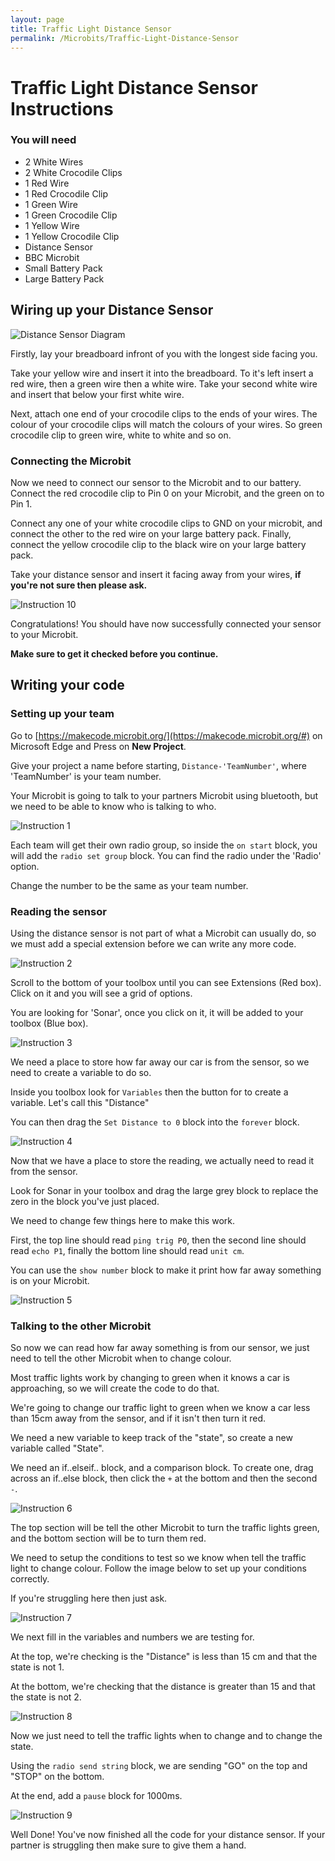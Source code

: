 ```yaml
---
layout: page
title: Traffic Light Distance Sensor
permalink: /Microbits/Traffic-Light-Distance-Sensor
---
```


# Traffic Light Distance Sensor Instructions
### You will need
- 2 White Wires
- 2 White Crocodile Clips
- 1 Red Wire
- 1 Red Crocodile Clip
- 1 Green Wire
- 1 Green Crocodile Clip
- 1 Yellow Wire
- 1 Yellow Crocodile Clip
- Distance Sensor
- BBC Microbit
- Small Battery Pack
- Large Battery Pack
## Wiring up your Distance Sensor
![Distance Sensor Diagram](/images/MicroBits/MotionSensorTraffic.png "Distance Sensor Diagram")

Firstly, lay your breadboard infront of you with the longest side facing you.

Take your yellow wire and insert it into the breadboard. To it's left insert a red wire, then a green wire then a white wire. Take your second white wire and insert that below your first white wire.

Next, attach one end of your crocodile clips to the ends of your wires. The colour of your crocodile clips will match the colours of your wires. So green crocodile clip to green wire, white to white and so on.

### Connecting the Microbit

Now we need to connect our sensor to the Microbit and to our battery. Connect the red crocodile clip to Pin 0 on your Microbit, and the green on to Pin 1.

Connect any one of your white crocodile clips to GND on your microbit, and connect the other to the red wire on your large battery pack. Finally, connect the yellow crocodile clip to the black wire on your large battery pack.

Take your distance sensor and insert it facing away from your wires, **if you're not sure then please ask.**

![Instruction 10](/images/MicroBits/Distance-10.jpg "Instruction 10")

Congratulations! You should have now successfully connected your sensor to your Microbit. 

**Make sure to get it checked before you continue.**

## Writing your code

### Setting up your team
Go to [https://makecode.microbit.org/](https://makecode.microbit.org/#) on Microsoft Edge and Press on **New Project**.

Give your project a name before starting,  `Distance-'TeamNumber'`, where 'TeamNumber' is your team number.

Your Microbit is going to talk to your partners Microbit using bluetooth, but we need to be able to know who is talking to who.

![Instruction 1](/images/MicroBits/Distance-1.png "Instruction 1")

Each team will get their own radio group, so inside the `on start` block, you will add the `radio set group` block. You can find the radio under the 'Radio' option. 

Change the number to be the same as your team number.

### Reading the sensor

Using the distance sensor is not part of what a Microbit can usually do, so we must add a special extension before we can write any more code.

![Instruction 2](/images/MicroBits/Distance-2.png "Instruction 2")

Scroll to the bottom of your toolbox until you can see Extensions (Red box). Click on it and you will see a grid of options.  

You are looking for 'Sonar', once you click on it, it will be added to your toolbox (Blue box).

![Instruction 3](/images/MicroBits/Distance-3.png "Instruction 3")

We need a place to store how far away our car is from the sensor, so we need to create a variable to do so.

Inside you toolbox look for `Variables` then the button for to create a variable. Let's call this "Distance"

You can then drag the `Set Distance to 0` block into the `forever` block.

![Instruction 4](/images/MicroBits/Distance-4.png "Instruction 4")

Now that we have a place to store the reading, we actually need to read it from the sensor.

Look for Sonar in your toolbox and drag the large grey block to replace the zero in the block you've just placed.

We need to change few things here to make this work.

First, the top line should read `ping trig P0`, then the second line should read `echo P1`, finally the bottom line should read `unit cm`.

You can use the `show number` block to make it print how far away something is on your Microbit.

![Instruction 5](/images/MicroBits/Distance-5.png "Instruction 5")

### Talking to the other Microbit

So now we can read how far away something is from our sensor, we just need to tell the other Microbit when to change colour.

Most traffic lights work by changing to green when it knows a car is approaching, so we will create the code to do that.

We're going to change our traffic light to green when we know a car less than 15cm away from the sensor, and if it isn't then turn it red.

We need a new variable to keep track of the "state", so create a new variable called "State".

We need an if..elseif.. block, and a comparison block. To create one, drag across an if..else block, then click the `+` at the bottom and then the second `-`.

![Instruction 6](/images/MicroBits/Distance-6.png "Instruction 6")

The top section will be tell the other Microbit to turn the traffic lights green, and the bottom section will be to turn them red.

We need to setup the conditions to test so we know when tell the traffic light to change colour. Follow the image below to set up your conditions correctly.

If you're struggling here then just ask.

![Instruction 7](/images/MicroBits/Distance-7.png "Instruction 7")

We next fill in the variables and numbers we are testing for.

At the top, we're checking is the "Distance" is less than 15 cm and that the state is not 1.

At the bottom, we're checking that the distance is greater than 15 and that the state is not 2.

![Instruction 8](/images/MicroBits/Distance-8.png "Instruction 8")

Now we just need to tell the traffic lights when to change and to change the state.

Using the `radio send string` block, we are sending "GO" on the top and "STOP" on the bottom.

At the end, add a `pause` block for 1000ms.

![Instruction 9](/images/MicroBits/Distance-9.png "Instruction 9")

Well Done! You've now finished all the code for your distance sensor. If your partner is struggling then make sure to give them a hand.